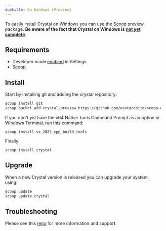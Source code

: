 ```yaml
---
subtitle: On Windows (Preview)
---
```


To easily install Crystal on Windows you can use the [Scoop](https://scoop.sh/) preview package. 
**Be aware of the fact that Crystal on Windows is** [**not yet complete**](https://github.com/crystal-lang/crystal/issues/5430).

## Requirements
* Developer mode [enabled](https://learn.microsoft.com/en-us/windows/apps/get-started/enable-your-device-for-development) in Settings
* [Scoop](https://scoop.sh/)

## Install
Start by installing git and adding the crystal repository:

```bash
scoop install git
scoop bucket add crystal-preview https://github.com/neatorobito/scoop-crystal
```

If you don't yet have the x64 Native Tools Command Prompt as an option in Windows Terminal, run this command:

```
scoop install vs_2022_cpp_build_tools
```

Finally:

```
scoop install crystal
```

## Upgrade

When a new Crystal version is released you can upgrade your system using:

```bash
scoop update
scoop update crystal
```

## Troubleshooting
Please see this [repo](https://github.com/neatorobito/scoop-crystal) for more information and support.

